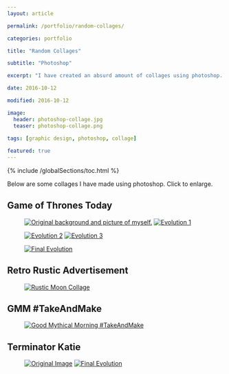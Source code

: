 ```yaml
---
layout: article

permalink: /portfolio/random-collages/

categories: portfolio

title: "Random Collages"

subtitle: "Photoshop"

excerpt: "I have created an absurd amount of collages using photoshop. This post contains some of them."

date: 2016-10-12

modified: 2016-10-12

image: 
  header: photoshop-collage.jpg
  teaser: photoshop-collage.png
  
tags: [graphic design, photoshop, collage]

featured: true
---
```

{% include /globalSections/toc.html %}

Below are some collages I have made using photoshop. Click to enlarge.

## Game of Thrones Today

<figure class="half">
  <a href="{{ site.url }}/images/post-photoshop-collage/matt-evolution0.jpg" title="Original background and picture of myself."><img src="{{ site.url }}/images/post-photoshop-collage/matt-evolution0.jpg" alt="Original background and picture of myself."></a>
  <a href="{{ site.url }}/images/post-photoshop-collage/matt-evolution1.jpg" title="Evolution 1"><img src="{{ site.url }}/images/post-photoshop-collage/matt-evolution1.jpg" alt="Evolution 1"></a>
</figure>

<figure class="half">
  <a href="{{ site.url }}/images/post-photoshop-collage/matt-evolution2.jpg" title="Evolution 2"><img src="{{ site.url }}/images/post-photoshop-collage/matt-evolution2.jpg" alt="Evolution 2"></a>
  <a href="{{ site.url }}/images/post-photoshop-collage/matt-evolution3.jpg" title="Evolution 3"><img src="{{ site.url }}/images/post-photoshop-collage/matt-evolution3.jpg" alt="Evolution 3"></a>
</figure>

<figure class="full">
  <a href="{{ site.url }}/images/post-photoshop-collage/matt-evolution4.jpg" title="Final Evolution"><img src="{{ site.url }}/images/post-photoshop-collage/matt-evolution4.jpg" alt="Final Evolution"></a>
</figure>

## Retro Rustic Advertisement

<figure class="full">
  <a href="{{ site.url }}/images/post-photoshop-collage/rustic-moon-collage.png" title="Rustic Moon Collage"><img src="{{ site.url }}/images/post-photoshop-collage/rustic-moon-collage.png" alt="Rustic Moon Collage"></a>
</figure>

## GMM #TakeAndMake

<figure class="full">
  <a href="{{ site.url }}/images/post-photoshop-collage/gmm-takeandmake.jpg" title="Good Mythical Morning #TakeAndMake"><img src="{{ site.url }}/images/post-photoshop-collage/gmm-takeandmake.jpg" alt="Good Mythical Morning #TakeAndMake"></a>
</figure>

## Terminator Katie

<figure class="half">
  <a href="{{ site.url }}/images/post-photoshop-collage/katie-evolution0.jpg" title="Original Image"><img src="{{ site.url }}/images/post-photoshop-collage/katie-evolution0.jpg" alt="Original Image"></a>
  <a href="{{ site.url }}/images/post-photoshop-collage/katie-evolution3.jpg" title="Final Evolution"><img src="{{ site.url }}/images/post-photoshop-collage/katie-evolution3.jpg" alt="Final Evolution"></a>
</figure>